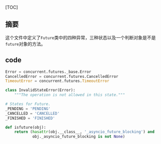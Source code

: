 [TOC]
## 摘要
这个文件中定义了`Future`类中的四种异常，三种状态以及一个判断对象是不是`future`对象的方法。
## code
```python
Error = concurrent.futures._base.Error
CancelledError = concurrent.futures.CancelledError
TimeoutError = concurrent.futures.TimeoutError

class InvalidStateError(Error):
    """The operation is not allowed in this state."""

# States for Future.
_PENDING = 'PENDING'
_CANCELLED = 'CANCELLED'
_FINISHED = 'FINISHED'

def isfuture(obj):
    return (hasattr(obj.__class__, '_asyncio_future_blocking') and
            obj._asyncio_future_blocking is not None)
```